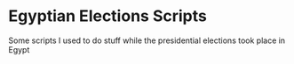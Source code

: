 Egyptian Elections Scripts
==========================

Some scripts I used to do stuff while the presidential elections took place in Egypt